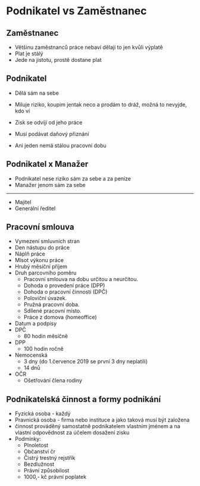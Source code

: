 # Podnikatel vs Zaměstnanec

## Zaměstnanec

-   Většinu zaměstnanců práce nebaví dělají to jen kvůli výplatě
-   Plat je stálý
-   Jede na jistotu, prostě dostane plat

## Podnikatel

-   Dělá sám na sebe
-   Miluje riziko, koupim jentak neco a prodám to dráž, možná to nevyjde, kdo ví
-   Zisk se odvíjí od jeho práce
-   Musí podávat daňový přiznání

-   Ani jeden nemá stálou pracovní dobu

## Podnikatel x Manažer

-   Podnikatel nese riziko sám za sebe a za peníze
-   Manažer jenom sám za sebe

---

-   Majitel
-   Generální ředitel

## Pracovní smlouva

-   Vymezení smluvních stran
-   Den nástupu do práce
-   Náplň práce
-   Mísot výkonu práce
-   Hrubý měsíční příjem
-   Druh parcovního poměru
    -   Pracovní smlouva na dobu určitou a neurčitou.
    -   Dohoda o provedení práce (DPP)
    -   Dohoda o pracovní činnosti (DPČ)
    -   Poloviční úvazek.
    -   Pružná pracovní doba.
    -   Sdílené pracovní místo.
    -   Práce z domova (homeoffice)
-   Datum a podpisy
-   DPČ
    -   80 hodin měsíčně
-   DPP
    -   100 hodin ročně
-   Nemocenská
    -   3 dny (do 1.července 2019 se první 3 dny neplatili)
    -   14 dnů
-   OČR
    -   Ošetřování člena rodiny

## Podnikatelská činnost a formy podnikání

-   Fyzická osoba - každý
-   Pravnická osoba - firma nebo instituce a jako taková musí být založena
-   činnost prováděný samostatně podnikatelem vlastním jménem a na vlastní odpovědnost za účelem dosažení zisku
-   Podmínky:
    -   Plnoletost
    -   Občanství čr
    -   Čistrý trestný rejstřík
    -   Bezdlužnost
    -   Právní způsobilost
    -   1000,- kč právní poplatek
